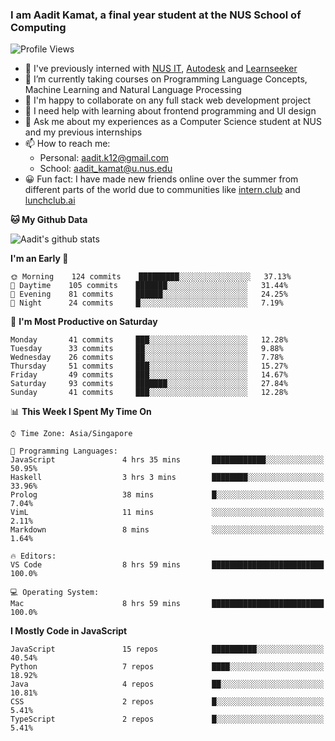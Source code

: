 ### I am Aadit Kamat, a final year student at the NUS School of Computing

![Profile Views](https://komarev.com/ghpvc/?username=aaditkamat)

- 🏢 I've previously interned with [NUS IT](https://nusit.nus.edu.sg/), [Autodesk](https://www.autodesk.com.sg/) and [Learnseeker](https://learnseeker.com/) 
- 🌱 I’m currently taking courses on Programming Language Concepts, Machine Learning and Natural Language Processing
- 👯 I'm happy to collaborate on any full stack web development project
- 🤔 I need help with learning about frontend programming and UI design
- 💬 Ask me about my experiences as a Computer Science student at NUS and my previous internships
- 📫 How to reach me: 
     - Personal: aadit.k12@gmail.com
     - School: aadit_kamat@u.nus.edu
- 😀 Fun fact: I have made new friends online over the summer from different parts of the world due to communities <t> like [intern.club](https://intern.club) and [lunchclub.ai](https://lunchclub.ai/)
     
**🐱 My Github Data**  
     
![Aadit's github stats](https://github-readme-stats.vercel.app/api?username=aaditkamat&count_private=true&show_icons=true)

<!--START_SECTION:waka-->
**I'm an Early 🐤** 

```text
🌞 Morning    124 commits    █████████░░░░░░░░░░░░░░░░   37.13% 
🌆 Daytime    105 commits    ███████░░░░░░░░░░░░░░░░░░   31.44% 
🌃 Evening    81 commits     ██████░░░░░░░░░░░░░░░░░░░   24.25% 
🌙 Night      24 commits     █░░░░░░░░░░░░░░░░░░░░░░░░   7.19%

```
📅 **I'm Most Productive on Saturday** 

```text
Monday       41 commits     ███░░░░░░░░░░░░░░░░░░░░░░   12.28% 
Tuesday      33 commits     ██░░░░░░░░░░░░░░░░░░░░░░░   9.88% 
Wednesday    26 commits     ██░░░░░░░░░░░░░░░░░░░░░░░   7.78% 
Thursday     51 commits     ███░░░░░░░░░░░░░░░░░░░░░░   15.27% 
Friday       49 commits     ███░░░░░░░░░░░░░░░░░░░░░░   14.67% 
Saturday     93 commits     ███████░░░░░░░░░░░░░░░░░░   27.84% 
Sunday       41 commits     ███░░░░░░░░░░░░░░░░░░░░░░   12.28%

```


📊 **This Week I Spent My Time On** 

```text
⌚︎ Time Zone: Asia/Singapore

💬 Programming Languages: 
JavaScript               4 hrs 35 mins       ████████████░░░░░░░░░░░░░   50.95% 
Haskell                  3 hrs 3 mins        ████████░░░░░░░░░░░░░░░░░   33.96% 
Prolog                   38 mins             █░░░░░░░░░░░░░░░░░░░░░░░░   7.04% 
VimL                     11 mins             ░░░░░░░░░░░░░░░░░░░░░░░░░   2.11% 
Markdown                 8 mins              ░░░░░░░░░░░░░░░░░░░░░░░░░   1.64%

🔥 Editors: 
VS Code                  8 hrs 59 mins       █████████████████████████   100.0%

💻 Operating System: 
Mac                      8 hrs 59 mins       █████████████████████████   100.0%

```

**I Mostly Code in JavaScript** 

```text
JavaScript               15 repos            ██████████░░░░░░░░░░░░░░░   40.54% 
Python                   7 repos             ████░░░░░░░░░░░░░░░░░░░░░   18.92% 
Java                     4 repos             ██░░░░░░░░░░░░░░░░░░░░░░░   10.81% 
CSS                      2 repos             █░░░░░░░░░░░░░░░░░░░░░░░░   5.41% 
TypeScript               2 repos             █░░░░░░░░░░░░░░░░░░░░░░░░   5.41%

```



<!--END_SECTION:waka-->
